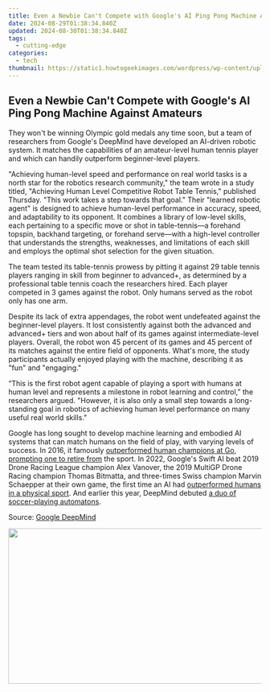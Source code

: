 ```yaml
---
title: Even a Newbie Can't Compete with Google's AI Ping Pong Machine Against Amateurs
date: 2024-08-29T01:38:34.840Z
updated: 2024-08-30T01:38:34.840Z
tags:
  - cutting-edge
categories:
  - tech
thumbnail: https://static1.howtogeekimages.com/wordpress/wp-content/uploads/2024/08/google-ping-pong.jpg
---
```


## Even a Newbie Can't Compete with Google's AI Ping Pong Machine Against Amateurs

They won't be winning Olympic gold medals any time soon, but a team of researchers from Google's DeepMind have developed an AI-driven robotic system. It matches the capabilities of an amateur-level human tennis player and which can handily outperform beginner-level players.

 "Achieving human-level speed and performance on real world tasks is a north star for the robotics research community," the team wrote in a study titled, "Achieving Human Level Competitive Robot Table Tennis," published Thursday. "This work takes a step towards that goal." Their "learned robotic agent" is designed to achieve human-level performance in accuracy, speed, and adaptability to its opponent. It combines a library of low-level skills, each pertaining to a specific move or shot in table-tennis—a forehand topspin, backhand targeting, or forehand serve—with a high-level controller that understands the strengths, weaknesses, and limitations of each skill and employs the optimal shot selection for the given situation.

 The team tested its table-tennis prowess by pitting it against 29 table tennis players ranging in skill from beginner to advanced+, as determined by a professional table tennis coach the researchers hired. Each player competed in 3 games against the robot. Only humans served as the robot only has one arm.

 Despite its lack of extra appendages, the robot went undefeated against the beginner-level players. It lost consistently against both the advanced and advanced+ tiers and won about half of its games against intermediate-level players. Overall, the robot won 45 percent of its games and 45 percent of its matches against the entire field of opponents. What's more, the study participants actually enjoyed playing with the machine, describing it as "fun" and "engaging."

 “This is the first robot agent capable of playing a sport with humans at human level and represents a milestone in robot learning and control,” the researchers argued. "However, it is also only a small step towards a long-standing goal in robotics of achieving human level performance on many useful real world skills."

 Google has long sought to develop machine learning and embodied AI systems that can match humans on the field of play, with varying levels of success. In 2016, it famously [outperformed human champions at Go](https://deepmind.google/technologies/alphago/), [prompting one to retire from](https://www.theverge.com/2019/11/27/20985260/ai-go-alphago-lee-se-dol-retired-deepmind-defeat) the sport. In 2022, Google's Swift AI beat 2019 Drone Racing League champion Alex Vanover, the 2019 MultiGP Drone Racing champion Thomas Bitmatta, and three-times Swiss champion Marvin Schaepper at their own game, the first time an AI had [outperformed humans in a physical sport](https://cybernews.com/tech/ai-beats-humans-physical-sport/). And earlier this year, DeepMind debuted [a duo of soccer-playing automatons](https://www.popsci.com/technology/deepmind-robot-soccer/).

 Source: [Google DeepMind](https://sites.google.com/view/competitive-robot-table-tennis/home)

<ins class="adsbygoogle"
     style="display:block"
     data-ad-format="autorelaxed"
     data-ad-client="ca-pub-7571918770474297"
     data-ad-slot="1223367746"></ins>



<ins class="adsbygoogle"
     style="display:block"
     data-ad-client="ca-pub-7571918770474297"
     data-ad-slot="8358498916"
     data-ad-format="auto"
     data-full-width-responsive="true"></ins>



<!-- affiliate ads begin -->
<a href="https://martinic.evyy.net/c/5597632/1422856/4482" target="_top" id="1422856"><img src="//a.impactradius-go.com/display-ad/4482-1422856" border="0" alt="" width="580" height="309"/></a>
<!-- affiliate ads end -->